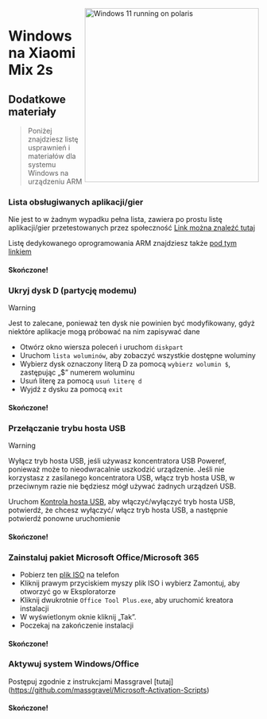 <img align="right" src="https://github.com/n00b69/woa-polaris/blob/main/polaris.png" width="350" alt="Windows 11 running on polaris">

# Windows na Xiaomi Mix 2s

## Dodatkowe materiały
> Poniżej znajdziesz listę usprawnień i materiałów dla systemu Windows na urządzeniu ARM

### Lista obsługiwanych aplikacji/gier
Nie jest to w żadnym wypadku pełna lista, zawiera po prostu listę aplikacji/gier przetestowanych przez społeczność
[Link można znaleźć tutaj](https://docs.google.com/spreadsheets/d/1XYuoySgYQE0HL573sA-0RGMX7I4lt5rWJuQ8Z8yRJNY/edit?usp=drivesdk)

Listę dedykowanego oprogramowania ARM znajdziesz także [pod tym linkiem](https://armrepo.ver.lt/)

#### Skończone!

### Ukryj dysk D (partycję modemu)
> [!WARNING]
> Jest to zalecane, ponieważ ten dysk nie powinien być modyfikowany, gdyż niektóre aplikacje mogą próbować na nim zapisywać dane

- Otwórz okno wiersza poleceń i uruchom ```diskpart```
- Uruchom ```lista woluminów```, aby zobaczyć wszystkie dostępne woluminy
- Wybierz dysk oznaczony literą D za pomocą ```wybierz wolumin $```, zastępując „$” numerem woluminu
- Usuń literę za pomocą ```usuń literę d```
- Wyjdź z dysku za pomocą ```exit```

#### Skończone!

### Przełączanie trybu hosta USB
> [!warning]
> Wyłącz tryb hosta USB, jeśli używasz koncentratora USB Poweref, ponieważ może to nieodwracalnie uszkodzić urządzenie. Jeśli nie korzystasz z zasilanego koncentratora USB, włącz tryb hosta USB, w przeciwnym razie nie będziesz mógł używać żadnych urządzeń USB.

Uruchom [Kontrola hosta USB](https://github.com/Misha803/My-Scripts/releases/tag/USB-Host-Mode-Control), aby włączyć/wyłączyć tryb hosta USB, potwierdź, że chcesz wyłączyć/ włącz tryb hosta USB, a następnie potwierdź ponowne uruchomienie

#### Skończone!

### Zainstaluj pakiet Microsoft Office/Microsoft 365
- Pobierz ten [plik ISO](https://mega.nz/file/hjAiSL4T#G7kOKpsUFpyL2UW9RQmY2e96urcQW5xZKdc7ciaNOy8) na telefon
- Kliknij prawym przyciskiem myszy plik ISO i wybierz Zamontuj, aby otworzyć go w Eksploratorze
- Kliknij dwukrotnie ```Office Tool Plus.exe```, aby uruchomić kreatora instalacji
- W wyświetlonym oknie kliknij „Tak”.
- Poczekaj na zakończenie instalacji

#### Skończone!

### Aktywuj system Windows/Office
Postępuj zgodnie z instrukcjami Massgravel [tutaj] (https://github.com/massgravel/Microsoft-Activation-Scripts)

#### Skończone!




















